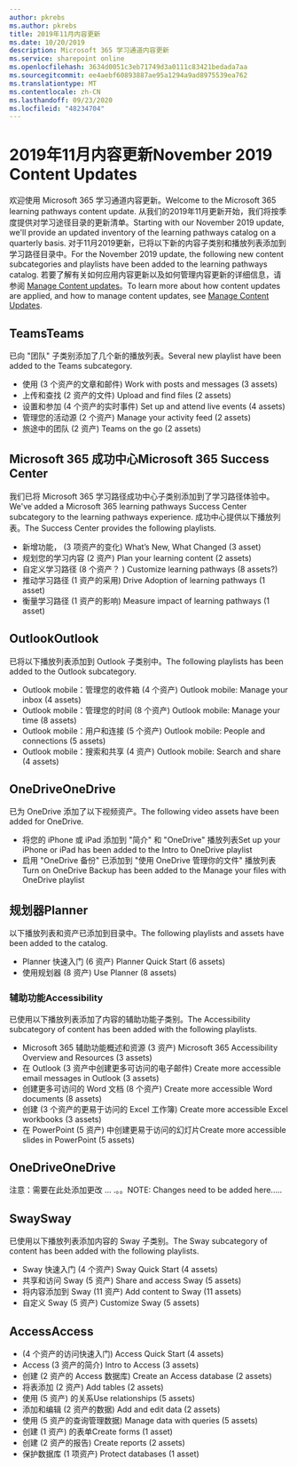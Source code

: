 ```yaml
---
author: pkrebs
ms.author: pkrebs
title: 2019年11月内容更新
ms.date: 10/20/2019
description: Microsoft 365 学习通道内容更新
ms.service: sharepoint online
ms.openlocfilehash: 3634d0051c3eb71749d3a0111c83421bedada7aa
ms.sourcegitcommit: ee4aebf60893887ae95a1294a9ad8975539ea762
ms.translationtype: MT
ms.contentlocale: zh-CN
ms.lasthandoff: 09/23/2020
ms.locfileid: "48234704"
---
```

# <a name="november-2019-content-updates"></a><span data-ttu-id="ae990-103">2019年11月内容更新</span><span class="sxs-lookup"><span data-stu-id="ae990-103">November 2019 Content Updates</span></span>
<span data-ttu-id="ae990-104">欢迎使用 Microsoft 365 学习通道内容更新。</span><span class="sxs-lookup"><span data-stu-id="ae990-104">Welcome to the Microsoft 365 learning pathways content update.</span></span> <span data-ttu-id="ae990-105">从我们的2019年11月更新开始，我们将按季度提供对学习途径目录的更新清单。</span><span class="sxs-lookup"><span data-stu-id="ae990-105">Starting with our November 2019 update, we'll provide an updated inventory of the learning pathways catalog on a quarterly basis.</span></span> <span data-ttu-id="ae990-106">对于11月2019更新，已将以下新的内容子类别和播放列表添加到学习路径目录中。</span><span class="sxs-lookup"><span data-stu-id="ae990-106">For the November 2019 update, the following new content subcategories and playlists have been added to the learning pathways catalog.</span></span> <span data-ttu-id="ae990-107">若要了解有关如何应用内容更新以及如何管理内容更新的详细信息，请参阅 [Manage Content updates](custom_contentupdatesmanage.md)。</span><span class="sxs-lookup"><span data-stu-id="ae990-107">To learn more about how content updates are applied, and how to manage content updates, see [Manage Content Updates](custom_contentupdatesmanage.md).</span></span>    

## <a name="teams"></a><span data-ttu-id="ae990-108">Teams</span><span class="sxs-lookup"><span data-stu-id="ae990-108">Teams</span></span>
<span data-ttu-id="ae990-109">已向 "团队" 子类别添加了几个新的播放列表。</span><span class="sxs-lookup"><span data-stu-id="ae990-109">Several new playlist have been added to the Teams subcategory.</span></span>
- <span data-ttu-id="ae990-110">使用 (3 个资产的文章和邮件) </span><span class="sxs-lookup"><span data-stu-id="ae990-110">Work with posts and messages (3 assets)</span></span>
- <span data-ttu-id="ae990-111">上传和查找 (2 资产的文件) </span><span class="sxs-lookup"><span data-stu-id="ae990-111">Upload and find files (2 assets)</span></span>
- <span data-ttu-id="ae990-112">设置和参加 (4 个资产的实时事件) </span><span class="sxs-lookup"><span data-stu-id="ae990-112">Set up and attend live events (4 assets)</span></span>
- <span data-ttu-id="ae990-113">管理您的活动源 (2 个资产) </span><span class="sxs-lookup"><span data-stu-id="ae990-113">Manage your activity feed (2 assets)</span></span>
- <span data-ttu-id="ae990-114">旅途中的团队 (2 资产) </span><span class="sxs-lookup"><span data-stu-id="ae990-114">Teams on the go (2 assets)</span></span>

## <a name="microsoft-365-success-center"></a><span data-ttu-id="ae990-115">Microsoft 365 成功中心</span><span class="sxs-lookup"><span data-stu-id="ae990-115">Microsoft 365 Success Center</span></span>
<span data-ttu-id="ae990-116">我们已将 Microsoft 365 学习路径成功中心子类别添加到了学习路径体验中。</span><span class="sxs-lookup"><span data-stu-id="ae990-116">We've added a Microsoft 365 learning pathways Success Center subcategory to the learning pathways experience.</span></span> <span data-ttu-id="ae990-117">成功中心提供以下播放列表。</span><span class="sxs-lookup"><span data-stu-id="ae990-117">The Success Center provides the following playlists.</span></span>
- <span data-ttu-id="ae990-118">新增功能， (3 项资产的变化) </span><span class="sxs-lookup"><span data-stu-id="ae990-118">What’s New, What Changed (3 asset)</span></span>
- <span data-ttu-id="ae990-119">规划您的学习内容 (2 资产) </span><span class="sxs-lookup"><span data-stu-id="ae990-119">Plan your learning content (2 assets)</span></span>
- <span data-ttu-id="ae990-120">自定义学习路径 (8 个资产？ ) </span><span class="sxs-lookup"><span data-stu-id="ae990-120">Customize learning pathways (8 assets?)</span></span>
- <span data-ttu-id="ae990-121">推动学习路径 (1 资产的采用) </span><span class="sxs-lookup"><span data-stu-id="ae990-121">Drive Adoption of learning pathways (1 asset)</span></span>
- <span data-ttu-id="ae990-122">衡量学习路径 (1 资产的影响) </span><span class="sxs-lookup"><span data-stu-id="ae990-122">Measure impact of learning pathways (1 asset)</span></span>

## <a name="outlook"></a><span data-ttu-id="ae990-123">Outlook</span><span class="sxs-lookup"><span data-stu-id="ae990-123">Outlook</span></span>
<span data-ttu-id="ae990-124">已将以下播放列表添加到 Outlook 子类别中。</span><span class="sxs-lookup"><span data-stu-id="ae990-124">The following playlists has been added to the Outlook subcategory.</span></span> 
- <span data-ttu-id="ae990-125">Outlook mobile：管理您的收件箱 (4 个资产) </span><span class="sxs-lookup"><span data-stu-id="ae990-125">Outlook mobile: Manage your inbox (4 assets)</span></span>
- <span data-ttu-id="ae990-126">Outlook mobile：管理您的时间 (8 个资产) </span><span class="sxs-lookup"><span data-stu-id="ae990-126">Outlook mobile: Manage your time (8 assets)</span></span>
- <span data-ttu-id="ae990-127">Outlook mobile：用户和连接 (5 个资产) </span><span class="sxs-lookup"><span data-stu-id="ae990-127">Outlook mobile: People and connections (5 assets)</span></span>
- <span data-ttu-id="ae990-128">Outlook mobile：搜索和共享 (4 资产) </span><span class="sxs-lookup"><span data-stu-id="ae990-128">Outlook mobile: Search and share (4 assets)</span></span>

## <a name="onedrive"></a><span data-ttu-id="ae990-129">OneDrive</span><span class="sxs-lookup"><span data-stu-id="ae990-129">OneDrive</span></span>
<span data-ttu-id="ae990-130">已为 OneDrive 添加了以下视频资产。</span><span class="sxs-lookup"><span data-stu-id="ae990-130">The following video assets have been added for OneDrive.</span></span> 
- <span data-ttu-id="ae990-131">将您的 iPhone 或 iPad 添加到 "简介" 和 "OneDrive" 播放列表</span><span class="sxs-lookup"><span data-stu-id="ae990-131">Set up your iPhone or iPad has been added to the Intro to OneDrive playlist</span></span>
- <span data-ttu-id="ae990-132">启用 "OneDrive 备份" 已添加到 "使用 OneDrive 管理你的文件" 播放列表</span><span class="sxs-lookup"><span data-stu-id="ae990-132">Turn on OneDrive Backup has been added to the Manage your files with OneDrive playlist</span></span>

## <a name="planner"></a><span data-ttu-id="ae990-133">规划器</span><span class="sxs-lookup"><span data-stu-id="ae990-133">Planner</span></span>
<span data-ttu-id="ae990-134">以下播放列表和资产已添加到目录中。</span><span class="sxs-lookup"><span data-stu-id="ae990-134">The following playlists and assets have been added to the catalog.</span></span>  
- <span data-ttu-id="ae990-135">Planner 快速入门 (6 资产) </span><span class="sxs-lookup"><span data-stu-id="ae990-135">Planner Quick Start (6 assets)</span></span>
- <span data-ttu-id="ae990-136">使用规划器 (8 资产) </span><span class="sxs-lookup"><span data-stu-id="ae990-136">Use Planner (8 assets)</span></span>

### <a name="accessibility"></a><span data-ttu-id="ae990-137">辅助功能</span><span class="sxs-lookup"><span data-stu-id="ae990-137">Accessibility</span></span>
<span data-ttu-id="ae990-138">已使用以下播放列表添加了内容的辅助功能子类别。</span><span class="sxs-lookup"><span data-stu-id="ae990-138">The Accessibility subcategory of content has been added with the following playlists.</span></span> 
- <span data-ttu-id="ae990-139">Microsoft 365 辅助功能概述和资源 (3 资产) </span><span class="sxs-lookup"><span data-stu-id="ae990-139">Microsoft 365 Accessibility Overview and Resources (3 assets)</span></span>
- <span data-ttu-id="ae990-140">在 Outlook (3 资产中创建更多可访问的电子邮件) </span><span class="sxs-lookup"><span data-stu-id="ae990-140">Create more accessible email messages in Outlook (3 assets)</span></span>
- <span data-ttu-id="ae990-141">创建更多可访问的 Word 文档 (8 个资产) </span><span class="sxs-lookup"><span data-stu-id="ae990-141">Create more accessible Word documents (8 assets)</span></span>
- <span data-ttu-id="ae990-142">创建 (3 个资产的更易于访问的 Excel 工作簿) </span><span class="sxs-lookup"><span data-stu-id="ae990-142">Create more accessible Excel workbooks (3 assets)</span></span>
- <span data-ttu-id="ae990-143">在 PowerPoint (5 资产) 中创建更易于访问的幻灯片</span><span class="sxs-lookup"><span data-stu-id="ae990-143">Create more accessible slides in PowerPoint (5 assets)</span></span>

## <a name="onedrive"></a><span data-ttu-id="ae990-144">OneDrive</span><span class="sxs-lookup"><span data-stu-id="ae990-144">OneDrive</span></span>
<span data-ttu-id="ae990-145">注意：需要在此处添加更改 ... .。。</span><span class="sxs-lookup"><span data-stu-id="ae990-145">NOTE: Changes need to be added here.....</span></span>

## <a name="sway"></a><span data-ttu-id="ae990-146">Sway</span><span class="sxs-lookup"><span data-stu-id="ae990-146">Sway</span></span>
<span data-ttu-id="ae990-147">已使用以下播放列表添加内容的 Sway 子类别。</span><span class="sxs-lookup"><span data-stu-id="ae990-147">The Sway subcategory of content has been added with the following playlists.</span></span> 
- <span data-ttu-id="ae990-148">Sway 快速入门 (4 个资产) </span><span class="sxs-lookup"><span data-stu-id="ae990-148">Sway Quick Start (4 assets)</span></span>
- <span data-ttu-id="ae990-149">共享和访问 Sway (5 资产) </span><span class="sxs-lookup"><span data-stu-id="ae990-149">Share and access Sway (5 assets)</span></span>
- <span data-ttu-id="ae990-150">将内容添加到 Sway (11 资产) </span><span class="sxs-lookup"><span data-stu-id="ae990-150">Add content to Sway (11 assets)</span></span>
- <span data-ttu-id="ae990-151">自定义 Sway (5 资产) </span><span class="sxs-lookup"><span data-stu-id="ae990-151">Customize Sway (5 assets)</span></span>

## <a name="access"></a><span data-ttu-id="ae990-152">Access</span><span class="sxs-lookup"><span data-stu-id="ae990-152">Access</span></span>
- <span data-ttu-id="ae990-153"> (4 个资产的访问快速入门) </span><span class="sxs-lookup"><span data-stu-id="ae990-153">Access Quick Start (4 assets)</span></span>
- <span data-ttu-id="ae990-154">Access (3 资产的简介) </span><span class="sxs-lookup"><span data-stu-id="ae990-154">Intro to Access (3 assets)</span></span>
- <span data-ttu-id="ae990-155">创建 (2 资产的 Access 数据库) </span><span class="sxs-lookup"><span data-stu-id="ae990-155">Create an Access database (2 assets)</span></span>
- <span data-ttu-id="ae990-156">将表添加 (2 资产) </span><span class="sxs-lookup"><span data-stu-id="ae990-156">Add tables (2 assets)</span></span>
- <span data-ttu-id="ae990-157">使用 (5 资产) 的关系</span><span class="sxs-lookup"><span data-stu-id="ae990-157">Use relationships (5 assets)</span></span>
- <span data-ttu-id="ae990-158">添加和编辑 (2 资产的数据) </span><span class="sxs-lookup"><span data-stu-id="ae990-158">Add and edit data (2 assets)</span></span>
- <span data-ttu-id="ae990-159">使用 (5 资产的查询管理数据) </span><span class="sxs-lookup"><span data-stu-id="ae990-159">Manage data with queries (5 assets)</span></span>
- <span data-ttu-id="ae990-160">创建 (1 资产) 的表单</span><span class="sxs-lookup"><span data-stu-id="ae990-160">Create forms (1 asset)</span></span>
- <span data-ttu-id="ae990-161">创建 (2 资产的报告) </span><span class="sxs-lookup"><span data-stu-id="ae990-161">Create reports (2 assets)</span></span>
- <span data-ttu-id="ae990-162">保护数据库 (1 项资产) </span><span class="sxs-lookup"><span data-stu-id="ae990-162">Protect databases (1 asset)</span></span>

